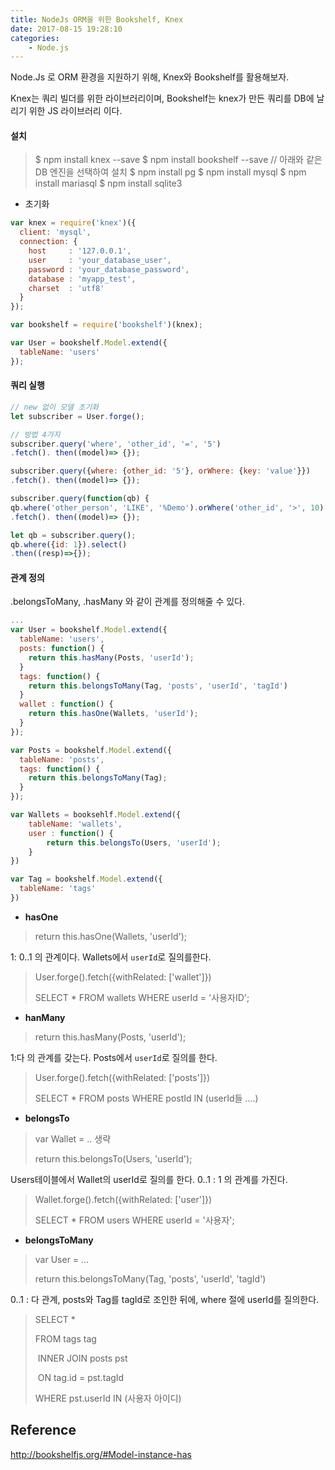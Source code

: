 ```yaml
---
title: NodeJs ORM을 위한 Bookshelf, Knex
date: 2017-08-15 19:28:10
categories:
    - Node.js
---
```


Node.Js 로 ORM 환경을 지원하기 위해, Knex와 Bookshelf를 활용해보자.

Knex는 쿼리 빌더를 위한 라이브러리이며, Bookshelf는 knex가 만든 쿼리를 DB에 날리기 위한 JS 라이브러리 이다.

#### 설치

> $ npm install knex --save
> $ npm install bookshelf --save
> // 아래와 같은 DB 엔진을 선택하여 설치
> $ npm install pg
> $ npm install mysql
> $ npm install mariasql
> $ npm install sqlite3

- 초기화

````javascript
var knex = require('knex')({
  client: 'mysql',
  connection: {
    host     : '127.0.0.1',
    user     : 'your_database_user',
    password : 'your_database_password',
    database : 'myapp_test',
    charset  : 'utf8'
  }
});

var bookshelf = require('bookshelf')(knex);

var User = bookshelf.Model.extend({
  tableName: 'users'
});
````

#### 쿼리 실행

````javascript
// new 없이 모델 초기화
let subscriber = User.forge();

// 방법 4가지
subscriber.query('where', 'other_id', '=', '5')
.fetch(). then((model)=> {});

subscriber.query({where: {other_id: '5'}, orWhere: {key: 'value'}})
.fetch(). then((model)=> {});

subscriber.query(function(qb) {
qb.where('other_person', 'LIKE', '%Demo').orWhere('other_id', '>', 10);})
.fetch(). then((model)=> {});

let qb = subscriber.query();
qb.where({id: 1}).select()
.then((resp)=>{});
````

#### 관계 정의

.belongsToMany, .hasMany 와 같이 관계를 정의해줄 수 있다.

````javascript
...
var User = bookshelf.Model.extend({
  tableName: 'users',
  posts: function() {
    return this.hasMany(Posts, 'userId');
  }
  tags: function() {
  	return this.belongsToMany(Tag, 'posts', 'userId', 'tagId')  
  }
  wallet : function() {
  	return this.hasOne(Wallets, 'userId');  
  }
});

var Posts = bookshelf.Model.extend({
  tableName: 'posts',
  tags: function() {
    return this.belongsToMany(Tag);
  }
});

var Wallets = booksehlf.Model.extend({
    tableName: 'wallets',
    user : function() {
        return this.belongsTo(Users, 'userId');
    }
})

var Tag = bookshelf.Model.extend({
  tableName: 'tags'
})
````

- **hasOne**

> return this.hasOne(Wallets, 'userId');  

1: 0..1 의 관계이다.  Wallets에서 `userId`로 질의를한다. 

> User.forge().fetch({withRelated: ['wallet']})
>
> SELECT * FROM wallets WHERE userId = '사용자ID';

- **hanMany**

> return this.hasMany(Posts, 'userId');

1:다 의 관계를 갖는다.  Posts에서 `userId`로 질의를 한다.

> User.forge().fetch({withRelated: ['posts']})
>
> SELECT * FROM posts WHERE  postId IN (userId들 ....)

- **belongsTo** 

> var Wallet = .. 생략
>
> return this.belongsTo(Users, 'userId');

Users테이블에서 Wallet의 userId로 질의를 한다. 0..1 : 1 의 관계를 가진다.

> Wallet.forge().fetch({withRelated: ['user']})
>
> SELECT * FROM users WHERE userId = '사용자';

- **belongsToMany**

> var User = ...
>
> return this.belongsToMany(Tag, 'posts', 'userId', 'tagId')  

0..1 : 다 관계, posts와 Tag를 tagId로 조인한 뒤에, where 절에 userId를 질의한다.

> SELECT  *
>
> FROM    tags tag
>
> ​			INNER JOIN posts pst
>
> ​				ON  tag.id   = pst.tagId
>
> WHERE  pst.userId  IN (사용자 아이디)

## Reference

http://bookshelfjs.org/#Model-instance-has